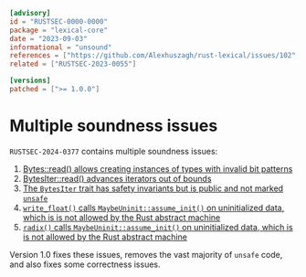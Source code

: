 ```toml
[advisory]
id = "RUSTSEC-0000-0000"
package = "lexical-core"
date = "2023-09-03"
informational = "unsound"
references = ["https://github.com/Alexhuszagh/rust-lexical/issues/102", "https://github.com/Alexhuszagh/rust-lexical/issues/101", "https://github.com/Alexhuszagh/rust-lexical/issues/95", "https://github.com/Alexhuszagh/rust-lexical/issues/104", "https://github.com/Alexhuszagh/rust-lexical/issues/126"]
related = ["RUSTSEC-2023-0055"]

[versions]
patched = [">= 1.0.0"]
```

# Multiple soundness issues

`RUSTSEC-2024-0377` contains multiple soundness issues:

 1. [Bytes::read() allows creating instances of types with invalid bit patterns](https://github.com/Alexhuszagh/rust-lexical/issues/102)
 1. [BytesIter::read() advances iterators out of bounds](https://github.com/Alexhuszagh/rust-lexical/issues/101)
 1. [The `BytesIter` trait has safety invariants but is public and not marked `unsafe`](https://github.com/Alexhuszagh/rust-lexical/issues/104)
 1. [`write_float()` calls `MaybeUninit::assume_init()` on uninitialized data, which is is not allowed by the Rust abstract machine](https://github.com/Alexhuszagh/rust-lexical/issues/95)
 1. [`radix()` calls `MaybeUninit::assume_init()` on uninitialized data, which is is not allowed by the Rust abstract machine](https://github.com/Alexhuszagh/rust-lexical/issues/126)

Version 1.0 fixes these issues, removes the vast majority of `unsafe` code, and also fixes some correctness issues.
